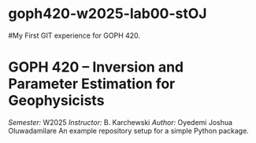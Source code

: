 # goph420-w2025-lab00-stOJ
#My First GIT experience for GOPH 420.

# GOPH 420 – Inversion and Parameter Estimation for Geophysicists
*Semester:* W2025
*Instructor:* B. Karchewski
*Author:* Oyedemi Joshua Oluwadamilare
An example repository setup for a simple Python package.